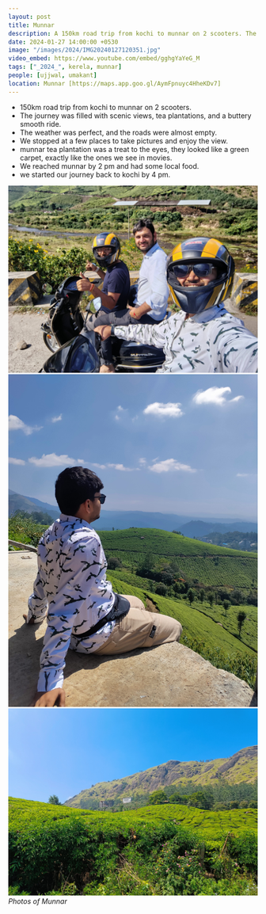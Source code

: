 ```yaml
---
layout: post
title: Munnar
description: A 150km road trip from kochi to munnar on 2 scooters. The journey was filled with scenic views, tea plantations 🌿, and a buttery smooth ride.
date: 2024-01-27 14:00:00 +0530
image: "/images/2024/IMG20240127120351.jpg"
video_embed: https://www.youtube.com/embed/gghgYaYeG_M
tags: ["_2024_", kerela, munnar]
people: [ujjwal, umakant]
location: Munnar [https://maps.app.goo.gl/AymFpnuyc4HheKDv7]
---
```


- 150km road trip from kochi to munnar on 2 scooters.
- The journey was filled with scenic views, tea plantations, and a buttery smooth ride.
- The weather was perfect, and the roads were almost empty.
- We stopped at a few places to take pictures and enjoy the view.
- munnar tea plantation was a treat to the eyes, they looked like a green carpet, exactly like the ones we see in movies.
- We reached munnar by 2 pm and had some local food.
- we started our journey back to kochi by 4 pm.
<div class="gallery-box">
  <div class="gallery">
    <img src="/images/2024/q1/IMG20240127145937.jpg" loading="lazy" alt="">
    <img src="/images/2024/q1/IMG_20240127_120646.jpg" loading="lazy" alt="">
    <img src="/images/2024/q1/IMG20240127121726.jpg" loading="lazy" alt="">
  </div>
  <em>Photos of Munnar</em>
</div>